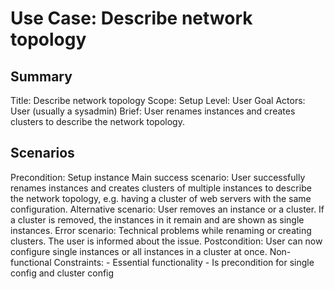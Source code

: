 # Use Case: Describe network topology

## Summary

Title: Describe network topology
Scope: Setup
Level: User Goal
Actors: User (usually a sysadmin)
Brief: User renames instances and creates clusters to describe the network topology.

## Scenarios

Precondition: Setup instance
Main success scenario: User successfully renames instances and creates clusters
  of multiple instances to describe the network topology, e.g. having a cluster
	of web servers with the same configuration.
Alternative scenario: User removes an instance or a cluster. If a cluster is
  removed, the instances in it remain and are shown as single instances.
Error scenario: Technical problems while renaming or creating clusters. The user
  is informed about the issue.
Postcondition: User can now configure single instances or all instances in a
  cluster at once.
Non-functional Constraints:
	- Essential functionality
	- Is precondition for single config and cluster config
